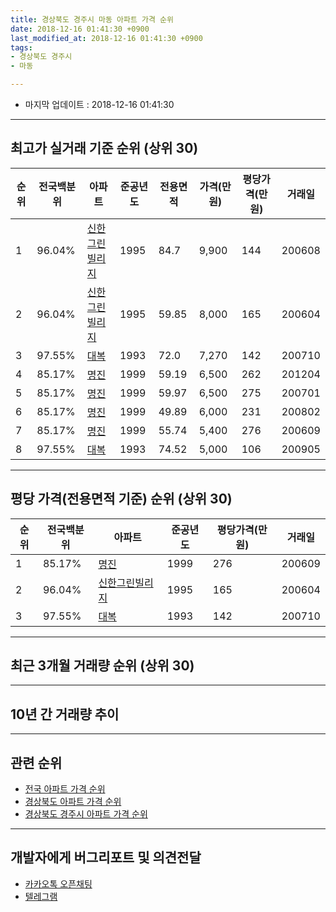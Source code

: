 ```yaml
---
title: 경상북도 경주시 마동 아파트 가격 순위
date: 2018-12-16 01:41:30 +0900
last_modified_at: 2018-12-16 01:41:30 +0900
tags:
- 경상북도 경주시
- 마동

---
```


* 마지막 업데이트 : 2018-12-16 01:41:30

---

## 최고가 실거래 기준 순위 (상위 30)


|순위|전국백분위|아파트|준공년도|전용면적|가격(만원)|평당가격(만원)|거래일|
|---|---|---|---|---|---|---|---|
|1|96.04%|[신한그린빌리지](https://search.naver.com/search.naver?query=%EA%B2%BD%EC%83%81%EB%B6%81%EB%8F%84+%EA%B2%BD%EC%A3%BC%EC%8B%9C+%EB%A7%88%EB%8F%99+%EC%8B%A0%ED%95%9C%EA%B7%B8%EB%A6%B0%EB%B9%8C%EB%A6%AC%EC%A7%80)|1995|84.7|9,900|144|200608|
|2|96.04%|[신한그린빌리지](https://search.naver.com/search.naver?query=%EA%B2%BD%EC%83%81%EB%B6%81%EB%8F%84+%EA%B2%BD%EC%A3%BC%EC%8B%9C+%EB%A7%88%EB%8F%99+%EC%8B%A0%ED%95%9C%EA%B7%B8%EB%A6%B0%EB%B9%8C%EB%A6%AC%EC%A7%80)|1995|59.85|8,000|165|200604|
|3|97.55%|[대복](https://search.naver.com/search.naver?query=%EA%B2%BD%EC%83%81%EB%B6%81%EB%8F%84+%EA%B2%BD%EC%A3%BC%EC%8B%9C+%EB%A7%88%EB%8F%99+%EB%8C%80%EB%B3%B5)|1993|72.0|7,270|142|200710|
|4|85.17%|[명진](https://search.naver.com/search.naver?query=%EA%B2%BD%EC%83%81%EB%B6%81%EB%8F%84+%EA%B2%BD%EC%A3%BC%EC%8B%9C+%EB%A7%88%EB%8F%99+%EB%AA%85%EC%A7%84)|1999|59.19|6,500|262|201204|
|5|85.17%|[명진](https://search.naver.com/search.naver?query=%EA%B2%BD%EC%83%81%EB%B6%81%EB%8F%84+%EA%B2%BD%EC%A3%BC%EC%8B%9C+%EB%A7%88%EB%8F%99+%EB%AA%85%EC%A7%84)|1999|59.97|6,500|275|200701|
|6|85.17%|[명진](https://search.naver.com/search.naver?query=%EA%B2%BD%EC%83%81%EB%B6%81%EB%8F%84+%EA%B2%BD%EC%A3%BC%EC%8B%9C+%EB%A7%88%EB%8F%99+%EB%AA%85%EC%A7%84)|1999|49.89|6,000|231|200802|
|7|85.17%|[명진](https://search.naver.com/search.naver?query=%EA%B2%BD%EC%83%81%EB%B6%81%EB%8F%84+%EA%B2%BD%EC%A3%BC%EC%8B%9C+%EB%A7%88%EB%8F%99+%EB%AA%85%EC%A7%84)|1999|55.74|5,400|276|200609|
|8|97.55%|[대복](https://search.naver.com/search.naver?query=%EA%B2%BD%EC%83%81%EB%B6%81%EB%8F%84+%EA%B2%BD%EC%A3%BC%EC%8B%9C+%EB%A7%88%EB%8F%99+%EB%8C%80%EB%B3%B5)|1993|74.52|5,000|106|200905|


---

## 평당 가격(전용면적 기준) 순위 (상위 30)


|순위|전국백분위|아파트|준공년도|평당가격(만원)|거래일|
|---|---|---|---|---|---|
|1|85.17%|[명진](https://search.naver.com/search.naver?query=%EA%B2%BD%EC%83%81%EB%B6%81%EB%8F%84+%EA%B2%BD%EC%A3%BC%EC%8B%9C+%EB%A7%88%EB%8F%99+%EB%AA%85%EC%A7%84)|1999|276|200609|
|2|96.04%|[신한그린빌리지](https://search.naver.com/search.naver?query=%EA%B2%BD%EC%83%81%EB%B6%81%EB%8F%84+%EA%B2%BD%EC%A3%BC%EC%8B%9C+%EB%A7%88%EB%8F%99+%EC%8B%A0%ED%95%9C%EA%B7%B8%EB%A6%B0%EB%B9%8C%EB%A6%AC%EC%A7%80)|1995|165|200604|
|3|97.55%|[대복](https://search.naver.com/search.naver?query=%EA%B2%BD%EC%83%81%EB%B6%81%EB%8F%84+%EA%B2%BD%EC%A3%BC%EC%8B%9C+%EB%A7%88%EB%8F%99+%EB%8C%80%EB%B3%B5)|1993|142|200710|


---

## 최근 3개월 거래량 순위 (상위 30)


<div style="width:100%;">
    <canvas id="deal_count_ranking" height="250"></canvas>
</div>


<script>
new Chart(document.getElementById("deal_count_ranking"), {
    type: 'horizontalBar',
    data: {
        labels: ['명진'],
        datasets: [{
            label: '실거래 수',
            data: [1],
            borderColor: "rgba(255, 0, 128, 1)",
            backgroundColor: "rgba(255, 0, 128, 0.5)",
            fill: false,
        }]
    },
    options: {
        responsive: true,
        title: {
            display: true,
            text: '최근 3개월 거래량 순위'
        },
        tooltips: {
            mode: 'index',
            intersect: false,
            callbacks: {
                title: function(tooltipItems, data) {
                    return "실거래 수:";
                },
                label: function(tooltipItem, data) {
                    return data.labels[tooltipItem.index] + ": " + tooltipItem.xLabel;
                }
            }
        },
        hover: {
            mode: 'nearest',
            intersect: true
        },
        scales: {
            xAxes: [{
                display: true,
                scaleLabel: {
                    display: true,
                    labelString: '실거래 수'
                },
                ticks: {
                    suggestedMin: 0,
                }
            }],
            yAxes: [{
                display: true,
                ticks: {
                    autoSkip: false,
                    callback: function(value, index, values) {
                        if (value.length > 15)
                            return value.substr(0, 13) + "...";
                        else
                            return value;
                    }
                },
                scaleLabel: {
                    display: false,
                }
            }]
        }
    }
});

</script>


---

## 10년 간 거래량 추이


<div style="width:100%;">
    <canvas id="deal_progress" height="250"></canvas>
</div>

<script>
new Chart(document.getElementById("deal_progress"), {
    type: 'line',
    data: {
        labels: ['200812','200901','200902','200903','200904','200905','200906','200907','200908','200909','200910','200911','200912','201001','201002','201003','201004','201005','201006','201007','201008','201009','201010','201011','201012','201101','201102','201103','201104','201105','201106','201107','201108','201109','201110','201111','201112','201201','201202','201203','201204','201205','201206','201207','201208','201209','201210','201211','201212','201301','201302','201303','201304','201305','201306','201307','201308','201309','201310','201311','201312','201401','201402','201403','201404','201405','201406','201407','201408','201409','201410','201411','201412','201501','201502','201503','201504','201505','201506','201507','201508','201509','201510','201511','201512','201601','201602','201603','201604','201605','201606','201607','201608','201609','201610','201611','201612','201701','201702','201703','201704','201705','201706','201707','201708','201709','201710','201711','201712','201801','201802','201803','201804','201805','201806','201807','201808','201809','201810','201811','201812'],
        datasets: [{
            label: '실거래 수',
            pointRadius: 1,
            data: [0, 0, 2, 0, 0, 3, 1, 0, 0, 2, 1, 1, 0, 1, 0, 2, 1, 4, 2, 0, 0, 2, 1, 0, 0, 1, 1, 2, 4, 1, 1, 5, 0, 0, 1, 2, 1, 2, 3, 2, 3, 2, 2, 1, 1, 0, 0, 0, 0, 0, 0, 0, 1, 1, 1, 1, 0, 0, 1, 0, 1, 0, 3, 1, 1, 1, 2, 0, 0, 0, 2, 0, 0, 2, 1, 2, 2, 0, 2, 1, 1, 1, 1, 0, 1, 0, 1, 2, 0, 0, 0, 0, 1, 0, 0, 0, 0, 0, 0, 1, 1, 0, 3, 1, 2, 0, 0, 1, 0, 0, 0, 0, 1, 1, 0, 1, 1, 2, 1, 0, 0],
            borderColor: "rgba(255, 201, 14, 1)",
            backgroundColor: "rgba(255, 201, 14, 0.5)",
            fill: true,
        }]
    },
    options: {
        responsive: true,
        title: {
            display: true,
            text: '10년간 거래량 추이'
        },
        tooltips: {
            mode: 'index',
            intersect: false,
        },
        hover: {
            mode: 'nearest',
            intersect: true
        },
        scales: {
            xAxes: [{
                display: true,
                scaleLabel: {
                    display: true,
                    labelString: '년/월'
                }
            }],
            yAxes: [{
                display: true,
                ticks: {
                    suggestedMin: 0,
                },
                scaleLabel: {
                    display: true,
                    labelString: '실거래 수'
                }
            }]
        }
    }
});

</script>


---

## 관련 순위

- [전국 아파트 가격 순위](https://inasie.github.io/apt-ranking/전국)
- [경상북도 아파트 가격 순위](https://inasie.github.io/apt-ranking/경상북도)
- [경상북도 경주시 아파트 가격 순위](https://inasie.github.io/apt-ranking/경상북도-경주시)


---

## 개발자에게 버그리포트 및 의견전달

- [카카오톡 오픈채팅](https://open.kakao.com/o/gLJUAP4)
- [텔레그램](https://t.me/inasie)

